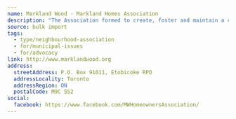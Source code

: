 ```yaml
---
name: Markland Wood - Markland Homes Association
description: "The Association formed to create, foster and maintain a community spirit"
source: bulk import
tags:
  - type/neighbourhood-association
  - for/municipal-issues
  - for/advocacy
link: http://www.marklandwood.org
address:
  streetAddress: P.O. Box 91011, Etobicoke RPO
  addressLocality: Toronto
  addressRegion: ON
  postalCode: M9C 5S2
social:
  facebook: https://www.facebook.com/MWHomeownersAssociation/
---
```


<!-- Community added via bulk import -->
